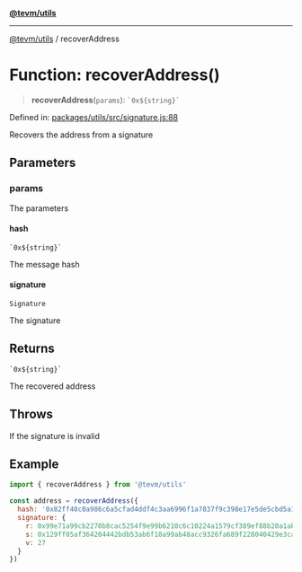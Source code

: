 [**@tevm/utils**](../README.md)

***

[@tevm/utils](../globals.md) / recoverAddress

# Function: recoverAddress()

> **recoverAddress**(`params`): `` `0x${string}` ``

Defined in: [packages/utils/src/signature.js:88](https://github.com/evmts/compiler/blob/main/packages/utils/src/signature.js#L88)

Recovers the address from a signature

## Parameters

### params

The parameters

#### hash

`` `0x${string}` ``

The message hash

#### signature

`Signature`

The signature

## Returns

`` `0x${string}` ``

The recovered address

## Throws

If the signature is invalid

## Example

```js
import { recoverAddress } from '@tevm/utils'

const address = recoverAddress({
  hash: '0x82ff40c0a986c6a5cfad4ddf4c3aa6996f1a7837f9c398e17e5de5cbd5a12b28',
  signature: {
    r: 0x99e71a99cb2270b8cac5254f9e99b6210c6c10224a1579cf389ef88b20a1abe9n,
    s: 0x129ff05af364204442bdb53ab6f18a99ab48acc9326fa689f228040429e3ca66n,
    v: 27
  }
})
```
